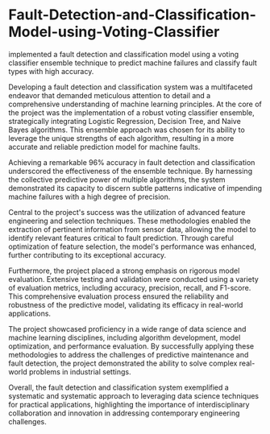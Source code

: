 # Fault-Detection-and-Classification-Model-using-Voting-Classifier
implemented a fault detection and classification model using a voting classifier ensemble technique to predict machine failures and classify fault types with high accuracy.

Developing a fault detection and classification system was a multifaceted endeavor that demanded meticulous attention to detail and a comprehensive understanding of machine learning principles. At the core of the project was the implementation of a robust voting classifier ensemble, strategically integrating Logistic Regression, Decision Tree, and Naive Bayes algorithms. This ensemble approach was chosen for its ability to leverage the unique strengths of each algorithm, resulting in a more accurate and reliable prediction model for machine faults.

Achieving a remarkable 96% accuracy in fault detection and classification underscored the effectiveness of the ensemble technique. By harnessing the collective predictive power of multiple algorithms, the system demonstrated its capacity to discern subtle patterns indicative of impending machine failures with a high degree of precision.

Central to the project's success was the utilization of advanced feature engineering and selection techniques. These methodologies enabled the extraction of pertinent information from sensor data, allowing the model to identify relevant features critical to fault prediction. Through careful optimization of feature selection, the model's performance was enhanced, further contributing to its exceptional accuracy.

Furthermore, the project placed a strong emphasis on rigorous model evaluation. Extensive testing and validation were conducted using a variety of evaluation metrics, including accuracy, precision, recall, and F1-score. This comprehensive evaluation process ensured the reliability and robustness of the predictive model, validating its efficacy in real-world applications.

The project showcased proficiency in a wide range of data science and machine learning disciplines, including algorithm development, model optimization, and performance evaluation. By successfully applying these methodologies to address the challenges of predictive maintenance and fault detection, the project demonstrated the ability to solve complex real-world problems in industrial settings.

Overall, the fault detection and classification system exemplified a systematic and systematic approach to leveraging data science techniques for practical applications, highlighting the importance of interdisciplinary collaboration and innovation in addressing contemporary engineering challenges.






